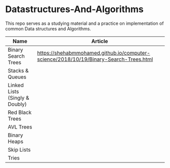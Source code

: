 # Datastructures-And-Algorithms
This repo serves as a studying material and a practice on implementation of common Data structures and Algorithms.


|Name|Article|
|------|---------|
|Binary Search Trees|https://shehabmmohamed.github.io/computer-science/2018/10/19/Binary-Search-Trees.html|
|Stacks & Queues||
|Linked Lists (Singly & Doubly)||
|Red Black Trees||
|AVL Trees||
|Binary Heaps||
|Skip Lists||
|Tries||

